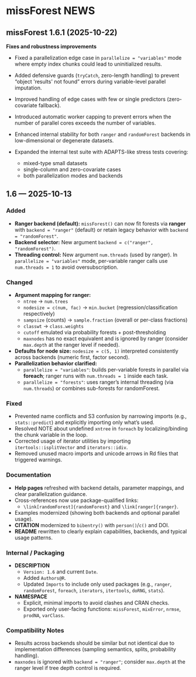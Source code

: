 # missForest NEWS

## missForest 1.6.1 (2025-10-22)

**Fixes and robustness improvements**

* Fixed a parallelization edge case in `parallelize = "variables"` mode where empty index chunks could lead to uninitialized results.
* Added defensive guards (`tryCatch`, zero-length handling) to prevent “object 'results' not found” errors during variable-level parallel imputation.
* Improved handling of edge cases with few or single predictors (zero-covariate fallback).
* Introduced automatic worker capping to prevent errors when the number of parallel cores exceeds the number of variables.
* Enhanced internal stability for both `ranger` and `randomForest` backends in low-dimensional or degenerate datasets.
* Expanded the internal test suite with ADAPTS-like stress tests covering:

  * mixed-type small datasets
  * single-column and zero-covariate cases
  * both parallelization modes and backends

## 1.6 — 2025-10-13

### Added
- **Ranger backend (default):** `missForest()` can now fit forests via **ranger** with `backend = "ranger"` (default) or retain legacy behavior with `backend = "randomForest"`.
- **Backend selector:** New argument `backend = c("ranger", "randomForest")`.
- **Threading control:** New argument `num.threads` (used by ranger). In `parallelize = "variables"` mode, per-variable ranger calls use `num.threads = 1` to avoid oversubscription.

### Changed
- **Argument mapping for ranger:**
  - `ntree` → `num.trees`
  - `nodesize = c(num, fac)` → `min.bucket` (regression/classification respectively)
  - `sampsize` (counts) → `sample.fraction` (overall or per-class fractions)
  - `classwt` → `class.weights`
  - `cutoff` emulated via probability forests + post-thresholding
  - `maxnodes` has no exact equivalent and is ignored by ranger (consider `max.depth` at the ranger level if needed).
- **Defaults for node size:** `nodesize = c(5, 1)` interpreted consistently across backends (numeric first, factor second).
- **Parallelization behavior clarified:**
  - `parallelize = "variables"`: builds per-variable forests in parallel via **foreach**; ranger runs with `num.threads = 1` inside each task.
  - `parallelize = "forests"`: uses ranger’s internal threading (via `num.threads`) or combines sub-forests for randomForest.

### Fixed
- Prevented name conflicts and S3 confusion by narrowing imports (e.g., `stats::predict`) and explicitly importing only what’s used.
- Resolved NOTE about undefined `xntree` in `foreach` by localizing/binding the chunk variable in the loop.
- Corrected usage of iterator utilities by importing `itertools::isplitVector` and `iterators::idiv`.
- Removed unused macro imports and unicode arrows in Rd files that triggered warnings.

### Documentation
- **Help pages** refreshed with backend details, parameter mappings, and clear parallelization guidance.
- Cross-references now use package-qualified links:
  - `\link[randomForest]{randomForest}` and `\link[ranger]{ranger}`.
- Examples modernized (showing both backends and optional parallel usage).
- **CITATION** modernized to `bibentry()` with `person()`/`c()` and DOI.
- **README** rewritten to clearly explain capabilities, backends, and typical usage patterns.

### Internal / Packaging
- **DESCRIPTION**
  - `Version: 1.6` and current `Date`.
  - Added `Authors@R`.
  - Updated `Imports` to include only used packages (e.g., `ranger`, `randomForest`, `foreach`, `iterators`, `itertools`, `doRNG`, `stats`).
- **NAMESPACE**
  - Explicit, minimal imports to avoid clashes and CRAN checks.
  - Exported only user-facing functions: `missForest`, `mixError`, `nrmse`, `prodNA`, `varClass`.

### Compatibility Notes
- Results across backends should be similar but not identical due to implementation differences (sampling semantics, splits, probability handling).
- `maxnodes` is ignored with `backend = "ranger"`; consider `max.depth` at the ranger level if tree depth control is required.
